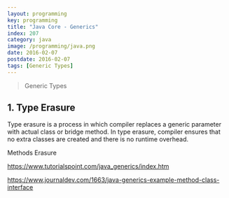 ```yaml
---
layout: programming
key: programming
title: "Java Core - Generics"
index: 207
category: java
image: /programming/java.png
date: 2016-02-07
postdate: 2016-02-07
tags: [Generic Types]
---
```


> Generic Types

## 1. Type Erasure
Type erasure is a process in which compiler replaces a generic parameter with actual class or bridge method. In type erasure, compiler ensures that no extra classes are created and there is no runtime overhead.


Methods Erasure

https://www.tutorialspoint.com/java_generics/index.htm

https://www.journaldev.com/1663/java-generics-example-method-class-interface
